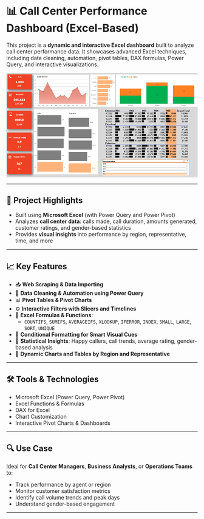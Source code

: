 # 📊 Call Center Performance Dashboard (Excel-Based)

This project is a **dynamic and interactive Excel dashboard** built to analyze call center performance data. It showcases advanced Excel techniques, including data cleaning, automation, pivot tables, DAX formulas, Power Query, and interactive visualizations.

![Dashboard Preview](call-center-dashboard.png)

---

## 📌 Project Highlights

- Built using **Microsoft Excel** (with Power Query and Power Pivot)
- Analyzes **call center data**: calls made, call duration, amounts generated, customer ratings, and gender-based statistics
- Provides **visual insights** into performance by region, representative, time, and more

---

## 📈 Key Features

- 📥 **Web Scraping & Data Importing**
- 🧹 **Data Cleaning & Automation using Power Query**
- 📊 **Pivot Tables & Pivot Charts**
- ⚙️ **Interactive Filters with Slicers and Timelines**
- 🧮 **Excel Formulas & Functions**:  
  - `COUNTIFS`, `SUMIFS`, `AVERAGEIFS`, `XLOOKUP`, `IFERROR`, `INDEX`, `SMALL`, `LARGE`, `SORT`, `UNIQUE`
- 📐 **Conditional Formatting for Smart Visual Cues**
- 🧠 **Statistical Insights**: Happy callers, call trends, average rating, gender-based analysis
- 💬 **Dynamic Charts and Tables by Region and Representative**

---

## 🛠 Tools & Technologies

- Microsoft Excel (Power Query, Power Pivot)
- Excel Functions & Formulas
- DAX for Excel
- Chart Customization
- Interactive Pivot Charts & Dashboards

---

## 🔍 Use Case

Ideal for **Call Center Managers**, **Business Analysts**, or **Operations Teams** to:

- Track performance by agent or region
- Monitor customer satisfaction metrics
- Identify call volume trends and peak days
- Understand gender-based engagement

---

